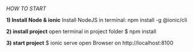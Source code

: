 *HOW TO START*

**1) Install Node & ionic**
Install NodeJS
in terminal: npm install -g @ionic/cli

**2) install project**
open terminal in project folder
$ npm install


**3) start project**
$ ionic serve
open Browser on http://localhost:8100
